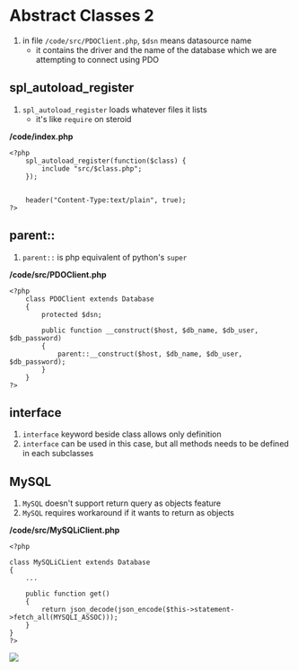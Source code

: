 # Abstract Classes 2

1. in file `/code/src/PDOClient.php`, `$dsn` means datasource name
    - it contains the driver and the name of the database which we are attempting to connect using PDO

## spl_autoload_register

1. `spl_autoload_register` loads whatever files it lists
    - it's like `require` on steroid

**/code/index.php**
```
<?php
    spl_autoload_register(function($class) {
        include "src/$class.php";
    });

    
    header("Content-Type:text/plain", true);
?>
```

## parent::

1. `parent::` is php equivalent of python's `super`

**/code/src/PDOClient.php**
```
<?php
    class PDOClient extends Database
    {
        protected $dsn;

        public function __construct($host, $db_name, $db_user, $db_password)
        {
            parent::__construct($host, $db_name, $db_user, $db_password);
        }
    }
?>
```

## interface

1. `interface` keyword beside class allows only definition
2. `interface` can be used in this case, but all methods needs to be defined in each subclasses

## MySQL

1. `MySQL` doesn't support return query as objects feature
2. `MySQL` requires workaround if it wants to return as objects

**/code/src/MySQLiClient.php**
```
<?php

class MySQLiCLient extends Database
{
    ...

    public function get() 
    {
        return json_decode(json_encode($this->statement->fetch_all(MYSQLI_ASSOC)));
    }
}
?>
```

<img src="https://user-images.githubusercontent.com/6856382/222318588-f4be8d72-61d1-48b6-a1b9-19bfcc9179e2.png">

